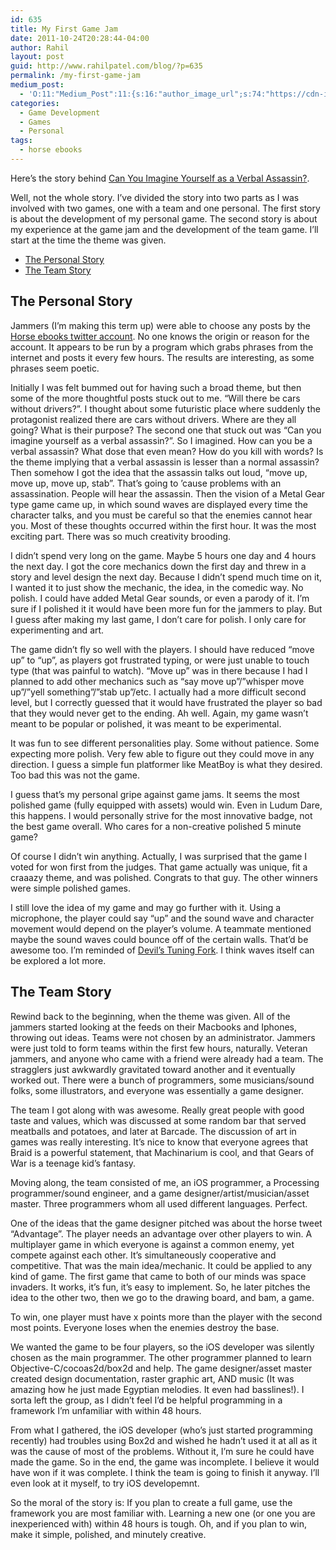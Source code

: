 ```yaml
---
id: 635
title: My First Game Jam
date: 2011-10-24T20:28:44-04:00
author: Rahil
layout: post
guid: http://www.rahilpatel.com/blog/?p=635
permalink: /my-first-game-jam
medium_post:
  - 'O:11:"Medium_Post":11:{s:16:"author_image_url";s:74:"https://cdn-images-1.medium.com/fit/c/200/200/1*dmbNkD5D-u45r44go_cf0g.png";s:10:"author_url";s:28:"https://medium.com/@rahil627";s:11:"byline_name";N;s:12:"byline_email";N;s:10:"cross_link";s:2:"no";s:2:"id";s:11:"c882fe96fe6";s:21:"follower_notification";s:3:"yes";s:7:"license";s:19:"all-rights-reserved";s:14:"publication_id";s:2:"-1";s:6:"status";s:6:"public";s:3:"url";s:58:"https://medium.com/@rahil627/my-first-game-jam-c882fe96fe6";}'
categories:
  - Game Development
  - Games
  - Personal
tags:
  - horse ebooks
---
```

Here&#8217;s the story behind [Can You Imagine Yourself as a Verbal Assassin?](http://www.rahilpatel.com/blog/can-you-imagine-yourself-as-a-verbal-assassin).

Well, not the whole story. I&#8217;ve divided the story into two parts as I was involved with two games, one with a team and one personal. The first story is about the development of my personal game. The second story is about my experience at the game jam and the development of the team game. I&#8217;ll start at the time the theme was given.

<div id="toc_container" class="toc_transparent have_bullets">
  <p class="toc_title">
  </p>
  
  <ul class="toc_list">
    <li>
      <a href="#the_personal_story">The Personal Story</a>
    </li>
    <li>
      <a href="#the_team_story">The Team Story</a>
    </li>
  </ul>
</div>

## <span id="the_personal_story">The Personal Story</span>

Jammers (I&#8217;m making this term up) were able to choose any posts by the [Horse ebooks twitter account](http://twitter.com/#!/Horse_ebooks). No one knows the origin or reason for the account. It appears to be run by a program which grabs phrases from the internet and posts it every few hours. The results are interesting, as some phrases seem poetic.

Initially I was felt bummed out for having such a broad theme, but then some of the more thoughtful posts stuck out to me. &#8220;Will there be cars without drivers?&#8221;. I thought about some futuristic place where suddenly the protagonist realized there are cars without drivers. Where are they all going? What is their purpose? The second one that stuck out was &#8220;Can you imagine yourself as a verbal assassin?&#8221;. So I imagined. How can you be a verbal assassin? What dose that even mean? How do you kill with words? Is the theme implying that a verbal assassin is lesser than a normal assassin? Then somehow I got the idea that the assassin talks out loud, &#8220;move up, move up, move up, stab&#8221;. That&#8217;s going to &#8217;cause problems with an assassination. People will hear the assassin. Then the vision of a Metal Gear type game came up, in which sound waves are displayed every time the character talks, and you must be careful so that the enemies cannot hear you. Most of these thoughts occurred within the first hour. It was the most exciting part. There was so much creativity brooding.

I didn&#8217;t spend very long on the game. Maybe 5 hours one day and 4 hours the next day. I got the core mechanics down the first day and threw in a story and level design the next day. Because I didn&#8217;t spend much time on it, I wanted it to just show the mechanic, the idea, in the comedic way. No polish. I could have added Metal Gear sounds, or even a parody of it. I&#8217;m sure if I polished it it would have been more fun for the jammers to play. But I guess after making my last game, I don&#8217;t care for polish. I only care for experimenting and art.

The game didn&#8217;t fly so well with the players. I should have reduced &#8220;move up&#8221; to &#8220;up&#8221;, as players got frustrated typing, or were just unable to touch type (that was painful to watch). &#8220;Move up&#8221; was in there because I had I planned to add other mechanics such as &#8220;say move up&#8221;/&#8221;whisper move up&#8221;/&#8221;yell something&#8221;/&#8221;stab up&#8221;/etc. I actually had a more difficult second level, but I correctly guessed that it would have frustrated the player so bad that they would never get to the ending. Ah well. Again, my game wasn&#8217;t meant to be popular or polished, it was meant to be experimental.

It was fun to see different personalities play. Some without patience. Some expecting more polish. Very few able to figure out they could move in any direction. I guess a simple fun platformer like MeatBoy is what they desired. Too bad this was not the game.

I guess that&#8217;s my personal gripe against game jams. It seems the most polished game (fully equipped with assets) would win. Even in Ludum Dare, this happens. I would personally strive for the most innovative badge, not the best game overall. Who cares for a non-creative polished 5 minute game?

Of course I didn&#8217;t win anything. Actually, I was surprised that the game I voted for won first from the judges. That game actually was unique, fit a craaazy theme, and was polished. Congrats to that guy. The other winners were simple polished games.

I still love the idea of my game and may go further with it. Using a microphone, the player could say &#8220;up&#8221; and the sound wave and character movement would depend on the player&#8217;s volume. A teammate mentioned maybe the sound waves could bounce off of the certain walls. That&#8217;d be awesome too. I&#8217;m reminded of [Devil&#8217;s Tuning Fork](http://www.devilstuningfork.com/). I think waves itself can be explored a lot more.

## <span id="the_team_story">The Team Story</span>

Rewind back to the beginning, when the theme was given. All of the jammers started looking at the feeds on their Macbooks and Iphones, throwing out ideas. Teams were not chosen by an administrator. Jammers were just told to form teams within the first few hours, naturally. Veteran jammers, and anyone who came with a friend were already had a team. The stragglers just awkwardly gravitated toward another and it eventually worked out. There were a bunch of programmers, some musicians/sound folks, some illustrators, and everyone was essentially a game designer.

The team I got along with was awesome. Really great people with good taste and values, which was discussed at some random bar that served meatballs and potatoes, and later at Barcade. The discussion of art in games was really interesting. It&#8217;s nice to know that everyone agrees that Braid is a powerful statement, that Machinarium is cool, and that Gears of War is a teenage kid&#8217;s fantasy.

Moving along, the team consisted of me, an iOS programmer, a Processing programmer/sound engineer, and a game designer/artist/musician/asset master. Three programmers whom all used different languages. Perfect.

One of the ideas that the game designer pitched was about the horse tweet &#8220;Advantage&#8221;. The player needs an advantage over other players to win. A multiplayer game in which everyone is against a common enemy, yet compete against each other. It&#8217;s simultaneously cooperative and competitive. That was the main idea/mechanic. It could be applied to any kind of game. The first game that came to both of our minds was space invaders. It works, it&#8217;s fun, it&#8217;s easy to implement. So, he later pitches the idea to the other two, then we go to the drawing board, and bam, a game.

To win, one player must have x points more than the player with the second most points. Everyone loses when the enemies destroy the base.

We wanted the game to be four players, so the iOS developer was silently chosen as the main programmer. The other programmer planned to learn Objective-C/cocoas2d/box2d and help. The game designer/asset master created design documentation, raster graphic art, AND music (It was amazing how he just made Egyptian melodies. It even had basslines!). I sorta left the group, as I didn&#8217;t feel I&#8217;d be helpful programming in a framework I&#8217;m unfamiliar with within 48 hours.

From what I gathered, the iOS developer (who&#8217;s just started programming recently) had troubles using Box2d and wished he hadn&#8217;t used it at all as it was the cause of most of the problems. Without it, I&#8217;m sure he could have made the game. So in the end, the game was incomplete. I believe it would have won if it was complete. I think the team is going to finish it anyway. I&#8217;ll even look at it myself, to try iOS developemnt.

So the moral of the story is: If you plan to create a full game, use the framework you are most familiar with. Learning a new one (or one you are inexperienced with) within 48 hours is tough. Oh, and if you plan to win, make it simple, polished, and minutely creative.